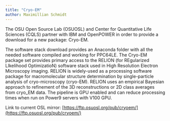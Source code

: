 ```yaml
---
title: "Cryo-EM"
author: Maximillian Schmidt
---
```


The OSU Open Source Lab (OSUOSL) and Center for Quantitative Life Sciences (CQLS) partner with IBM and OpenPOWER in order to provide a download for a new package: Cryo-EM. 

The software stack download provides an Anaconda folder with all the needed software compiled and working for PPC64LE. The Cryo-EM package set provides primary access to the RELION (for REgularized LIkelihood OptimizatioN) software stack used in High Resolution Electron Microscopy imaging. RELION is widely-used as a processing software package for macromolecular structure determination by single-particle analysis of cryo-microscopy (cryo-EM). RELION uses an empirical Bayesian approach to refinement of the 3D reconstructions or 2D class averages from cryo_EM data. The pipeline is GPU enabled and can reduce processing times when run on Power9 servers with V100 GPU.


Link to current OSL mirror: [https://ftp.osuosl.org/pub/cryoem/](https://ftp.osuosl.org/pub/cryoem/)